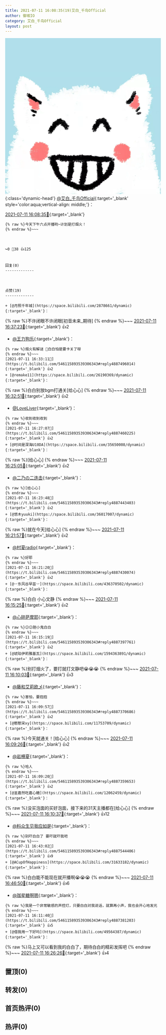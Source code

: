 ```yaml
---
title: 2021-07-11 16:08:35(19)艾白_千鸟Official
author: 御坂IO
category: 艾白_千鸟Official
layout: post
---
```


![img](/images/9ae8b9445fd0665cc014d9080156a45271be73c6.jpg){:class='dynamic-head'}
[@艾白_千鸟Official](https://space.bilibili.com/334537711/dynamic){:target='_blank' style='color:aqua;vertical-align: middle;'}：

[2021-07-11 16:08:35🔗](https://t.bilibili.com/546115893539306343){:target='_blank'}

~~~
{% raw %}今天下午六点开播哟~计划是打烟火！
{% endraw %}~~~



↪️0 💬38 👍125


回复(0)
-------------



点赞(19)
-------------

+ [@月照千年城](https://space.bilibili.com/2878661/dynamic){:target='_blank'}：
~~~
{% raw %}不许闭眼不许闭眼[初音未来_期待]
{% endraw %}~~~
[2021-07-11 16:37:23🔗](https://t.bilibili.com/546115893539306343#reply4887509150){:target='_blank'} 👍2
+ [@王力狗乐](https://space.bilibili.com/88772412/dynamic){:target='_blank'}：
~~~
{% raw %}烟火有解谜 🐽白白怕是要卡关了呀
{% endraw %}~~~
[2021-07-11 16:33:11🔗](https://t.bilibili.com/546115893539306343#reply4887496014){:target='_blank'} 👍2
+ [@remake11](https://space.bilibili.com/26190369/dynamic){:target='_blank'}：
~~~
{% raw %}白白别放bgm打通关[给心心]
{% endraw %}~~~
[2021-07-11 16:32:51🔗](https://t.bilibili.com/546115893539306343#reply4887495451){:target='_blank'} 👍2
+ [@LoveLiver](https://space.bilibili.com/2804546/dynamic){:target='_blank'}：
~~~
{% raw %}收到收到收到
{% endraw %}~~~
[2021-07-11 16:27:07🔗](https://t.bilibili.com/546115893539306343#reply4887460225){:target='_blank'} 👍2
+ [@时间是深海U10DA](https://space.bilibili.com/35650008/dynamic){:target='_blank'}：
~~~
{% raw %}[给心心]
{% endraw %}~~~
[2021-07-11 16:25:05🔗](https://t.bilibili.com/546115893539306343#reply4887451399){:target='_blank'} 👍2
+ [@二乃の二连击](https://space.bilibili.com/2008648/dynamic){:target='_blank'}：
~~~
{% raw %}[给心心]
{% endraw %}~~~
[2021-07-11 16:23:48🔗](https://t.bilibili.com/546115893539306343#reply4887443403){:target='_blank'} 👍2
+ [@悠木yuuki](https://space.bilibili.com/36017007/dynamic){:target='_blank'}：
~~~
{% raw %}就在今天[给心心]
{% endraw %}~~~
[2021-07-11 16:21:57🔗](https://t.bilibili.com/546115893539306343#reply4887431124){:target='_blank'} 👍2
+ [@村夏radio](https://space.bilibili.com/32784715/dynamic){:target='_blank'}：
~~~
{% raw %}好耶
{% endraw %}~~~
[2021-07-11 16:21:20🔗](https://t.bilibili.com/546115893539306343#reply4887430074){:target='_blank'} 👍2
+ [@丷东风谷早苗丷](https://space.bilibili.com/436370502/dynamic){:target='_blank'}：
~~~
{% raw %}白白 小心文静
{% endraw %}~~~
[2021-07-11 16:15:25🔗](https://t.bilibili.com/546115893539306343#reply4887397922){:target='_blank'} 👍2
+ [@心碎萨摩耶](https://space.bilibili.com/157758800/dynamic){:target='_blank'}：
~~~
{% raw %}😕😕胆小鬼白白
{% endraw %}~~~
[2021-07-11 16:15:19🔗](https://t.bilibili.com/546115893539306343#reply4887397761){:target='_blank'} 👍2
+ [@琥珀伊莉雅基瓦](https://space.bilibili.com/1594363891/dynamic){:target='_blank'}：
~~~
{% raw %}别打烟火了，要打就打文静吧😭😭😭
{% endraw %}~~~
[2021-07-11 16:10:03🔗](https://t.bilibili.com/546115893539306343#reply4887368249){:target='_blank'} 👍3
+ [@藤和艾莉欧乄](https://space.bilibili.com/12046070/dynamic){:target='_blank'}：
~~~
{% raw %}害怕，要抱抱
{% endraw %}~~~
[2021-07-11 16:09:57🔗](https://t.bilibili.com/546115893539306343#reply4887370686){:target='_blank'} 👍2
+ [@憨憨宋xy](https://space.bilibili.com/11753709/dynamic){:target='_blank'}：
~~~
{% raw %}今天就通关！[给心心]
{% endraw %}~~~
[2021-07-11 16:09:26🔗](https://t.bilibili.com/546115893539306343#reply4887367113){:target='_blank'} 👍2
+ [@岩柵夏](https://space.bilibili.com/13357284/dynamic){:target='_blank'}：
~~~
{% raw %}哈人
{% endraw %}~~~
[2021-07-11 16:09:20🔗](https://t.bilibili.com/546115893539306343#reply4887359653){:target='_blank'} 👍2
+ [@圣嘉然吃嘉心糖](https://space.bilibili.com/12062459/dynamic){:target='_blank'}：
~~~
{% raw %}没买泡面的买好泡面，接下来的31天主播都在[给心心]
{% endraw %}~~~
[2021-07-11 16:10:37🔗](https://t.bilibili.com/546115893539306343#reply4887371857){:target='_blank'} 👍12
+ [@料众生见我应如是](https://space.bilibili.com/12208899/dynamic){:target='_blank'}：
~~~
{% raw %}别吓白白了 要吓就吓我吧
{% endraw %}~~~
[2021-07-11 16:43:02🔗](https://t.bilibili.com/546115893539306343#reply4887544406){:target='_blank'} 👍9
+ [@ACupOfHappiness](https://space.bilibili.com/31633182/dynamic){:target='_blank'}：
~~~
{% raw %}白白能不能现在就开播啊😭😭😭
{% endraw %}~~~
[2021-07-11 16:46:50🔗](https://t.bilibili.com/546115893539306343#reply4887566737){:target='_blank'} 👍6
+ [@珈星糖啊嗯](https://space.bilibili.com/35981470/dynamic){:target='_blank'}：
~~~
{% raw %}我是一个非常敏感的声控灯，只要白白对我说话，就算再小声，我也会开心地发光
{% endraw %}~~~
[2021-07-11 16:11:40🔗](https://t.bilibili.com/546115893539306343#reply4887381203){:target='_blank'} 👍5
+ [@借我用一下好吗](https://space.bilibili.com/49564387/dynamic){:target='_blank'}：
~~~
{% raw %}马上又可以看到我的白白了，期待白白的精彩发挥吧
{% endraw %}~~~
[2021-07-11 16:26:26🔗](https://t.bilibili.com/546115893539306343#reply4887453869){:target='_blank'} 👍4


置顶(0)
-------------



转发(0)
-------------



首页热评(0)
-------------



热评(0)
-------------



